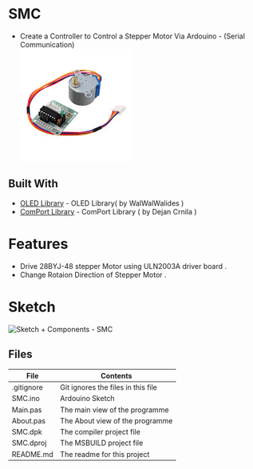 # SMC
- Create a Controller to Control a Stepper Motor Via Ardouino - (Serial Communication)                     
![](SMC.jpg) 


## Built With

* [OLED Library](https://github.com/walwalwalides/Delphi-Component/tree/master/OLED%20Library) - OLED Library( by WalWalWalides )
* [ComPort Library](https://sourceforge.net/projects/comport/files/comport/) - ComPort Library ( by Dejan Crnila )

# Features  

- Drive 28BYJ-48 stepper Motor using ULN2003A driver board .
- Change Rotaion Direction of Stepper Motor .

# Sketch
![Sketch + Components](https://github.com/walwalwalides/Delphi-Collection-Arduino/tree/master/STEPPER_MOTOR_CONTROLLER/Ardouino%20Sketch) - SMC


## Files

| File | Contents | 
| --- | --- |
| .gitignore | Git ignores the files in this file |
| SMC.ino  |Ardouino Sketch|
| Main.pas | The main view of the programme |
| About.pas | The About view of the programme |
| SMC.dpk | The compiler project file |
| SMC.dproj | The MSBUILD project file |
| README.md | The readme for this project |
